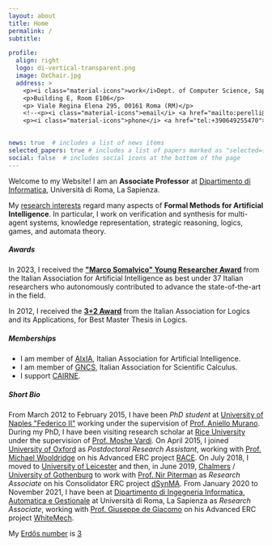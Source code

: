 ```yaml
---
layout: about
title: Home
permalink: /
subtitle:

profile:
  align: right
  logo: di-vertical-transparent.png
  image: OxChair.jpg
  address: >
    <p><i class="material-icons">work</i>Dept. of Computer Science, Sapienza University of Rome</p>
    <p>Building E, Room E106</p>
    <p> Viale Regina Elena 295, 00161 Roma (RM)</p>
    <!--<p><i class="material-icons">email</i> <a href="mailto:perelli@di.uniroma1.it">perelli@di.uniroma1.it</a></p>
    <p><i class="material-icons">phone</i> <a href="tel:+390649255470">+39.06.49255.470</a></p>-->
    

news: true  # includes a list of news items
selected_papers: true # includes a list of papers marked as "selected={true}"
social: false  # includes social icons at the bottom of the page
---
```


Welcome to my Website! I am an **Associate Professor** at [Dipartimento di Informatica](http://www.di.uniroma1.it/), Universit&agrave; di Roma, La Sapienza.

My [research interests](/research) regard many aspects of **Formal Methods for Artificial Intelligence**. In particular, I work on verification and synthesis for multi-agent systems, knowledge representation, strategic reasoning, logics, games, and automata theory.

##### Awards
In 2023, I received the **["Marco Somalvico" Young Researcher Award](https://www.di.uniroma1.it/it/notizie/riconoscimenti/premio-marco-somalvico-giuseppe-perelli)** from the Italian Association for Artificial Intelligence as best under 37 Italian researchers who autonomously contributed to advance the state-of-the-art in the field.

In 2012, I received the **[3+2 Award](https://www.ailalogica.it/pdf/premi/relazione3+2-2012.pdf)** from the Italian Association for Logics and its Applications, for Best Master Thesis in Logics.

##### Memberships

- I am member of [AIxIA](https://aixia.it/), Italian Association for Artificial Intelligence.
- I am member of [GNCS](https://www.altamatematica.it/gncs), Italian Association for Scientific Calculus.
- I support [CAIRNE](https://cairne.eu/).


##### Short Bio

From March 2012 to February 2015, I have been <em>PhD student</em> at [University of Naples "Federico II"](http://www.unina.it) working under the supervision of [Prof. Aniello Murano](http://people.na.infn.it/~murano/).
During my PhD, I have been visiting research scholar at [Rice University](https://www.rice.edu/) under the supervision of [Prof. Moshe Vardi](https://www.cs.rice.edu/~vardi).
On April 2015, I joined [University of Oxford](http://www.cs.ox.ac.uk/) as <em>Postdoctoral Research Assistant</em>, working with [Prof. Michael Wooldridge](http://www.cs.ox.ac.uk/people/michael.wooldridge/) on his Advanced ERC project [RACE](https://www.cs.ox.ac.uk/projects/RACE/index.html).
On July 2018, I moved to [University of Leicester](https://le.ac.uk/) and then, in June 2019, [Chalmers](https://www.chalmers.se/)&nbsp;/ [University of Gothenburg](https://www.gu.se/) to work with [Prof. Nir Piterman](http://www.cse.chalmers.se/~piterman/) as <em>Research Associate</em> on his Consolidator ERC project [dSynMA](https://dsynmaerc.bitbucket.io/).
From January 2020 to November 2021, I have been at [Dipartimento di Ingegneria Informatica, Automatica e Gestionale](http://www.diag.uniroma1.it/) at Universit&agrave; di Roma, La Sapienza as <em>Research Associate</em>, working with [Prof. Giuseppe de Giacomo](http://www.dis.uniroma1.it/degiacom/) on his Advanced ERC project [WhiteMech](https://whitemech.github.io/).

My [Erdős number](https://en.wikipedia.org/wiki/Erd%C5%91s_number) is [3](https://mathscinet.ams.org/mathscinet/freetools/collab-dist?source=1034313&target=189017)
